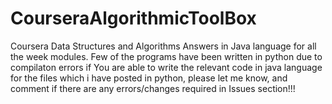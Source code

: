 # CourseraAlgorithmicToolBox
Coursera Data Structures and Algorithms Answers in Java language for all the week modules. Few of the programs have been written in python due to compilaton errors if You are able to write the relevant code in java language for the files which i have posted in python, please let me know, and comment if there are any errors/changes required in Issues section!!!
